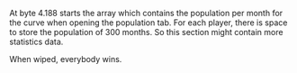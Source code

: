 At byte 4.188 starts the array which contains the population per month for the curve when opening the population tab. For each player, there is space to store the population of 300 months. So this section might contain more statistics data.

When wiped, everybody wins.
